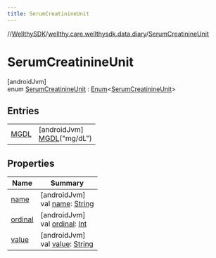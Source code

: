 ```yaml
---
title: SerumCreatinineUnit
---
```

//[WellthySDK](../../../index.html)/[wellthy.care.wellthysdk.data.diary](../index.html)/[SerumCreatinineUnit](index.html)



# SerumCreatinineUnit



[androidJvm]\
enum [SerumCreatinineUnit](index.html) : [Enum](https://kotlinlang.org/api/latest/jvm/stdlib/kotlin/-enum/index.html)&lt;[SerumCreatinineUnit](index.html)&gt;



## Entries


| | |
|---|---|
| [MGDL](-m-g-d-l/index.html) | [androidJvm]<br>[MGDL](-m-g-d-l/index.html)("mg/dL") |


## Properties


| Name | Summary |
|---|---|
| [name](../../wellthy.care.wellthysdk.data.profile.you/-gender/-male/index.html#-372974862%2FProperties%2F-1123460525) | [androidJvm]<br>val [name](../../wellthy.care.wellthysdk.data.profile.you/-gender/-male/index.html#-372974862%2FProperties%2F-1123460525): [String](https://kotlinlang.org/api/latest/jvm/stdlib/kotlin/-string/index.html) |
| [ordinal](../../wellthy.care.wellthysdk.data.profile.you/-gender/-male/index.html#-739389684%2FProperties%2F-1123460525) | [androidJvm]<br>val [ordinal](../../wellthy.care.wellthysdk.data.profile.you/-gender/-male/index.html#-739389684%2FProperties%2F-1123460525): [Int](https://kotlinlang.org/api/latest/jvm/stdlib/kotlin/-int/index.html) |
| [value](value.html) | [androidJvm]<br>val [value](value.html): [String](https://kotlinlang.org/api/latest/jvm/stdlib/kotlin/-string/index.html) |

